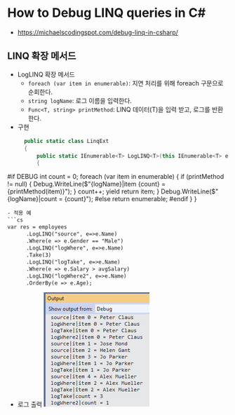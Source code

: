 # How to Debug LINQ queries in C#
- https://michaelscodingspot.com/debug-linq-in-csharp/

## LINQ 확장 메서드
- LogLINQ 확장 메서드
  - ```foreach (var item in enumerable)```: 지연 처리를 위해 foreach 구문으로 순회한다.
  - ```string logName```: 로그 이름을 입력한다.
  - ```Func<T, string> printMethod```: LINQ 데이터(T)을 입력 받고, 로그를 반환한다.
- 구현  
  ```cs
    public static class LinqExt
    {
        public static IEnumerable<T> LogLINQ<T>(this IEnumerable<T> enumerable, string logName, Func<T, string> printMethod)
        {
#if DEBUG
            int count = 0;
            foreach (var item in enumerable)
            {
                if (printMethod != null)
                {
                    Debug.WriteLine($"{logName}|item {count} = {printMethod(item)}");
                }
                count++;
                yield return item;
            }
            Debug.WriteLine($"{logName}|count = {count}");
#else
    return enumerable;
#endif
        }
    }
  ```	
- 적용 예
  ```cs
  var res = employees
        .LogLINQ("source", e=>e.Name)
        .Where(e => e.Gender == "Male")
        .LogLINQ("logWhere", e=>e.Name)
        .Take(3)
        .LogLINQ("logTake", e=>e.Name)
        .Where(e => e.Salary > avgSalary)
        .LogLINQ("logWhere2", e=>e.Name)
        .OrderBy(e => e.Age);  
  ```
- 로그 출력
  ![](./Images/LogLINQ.png)  